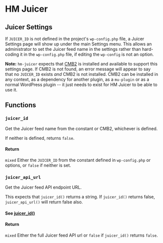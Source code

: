 # HM Juicer

## Juicer Settings

If `JUICER_ID` is not defined in the project's `wp-config.php` file, a Juicer Settings page will show up under the main Settings menu. This allows an administrator to set the Juicer feed name in the settings rather than hard-coding it in the `wp-config.php` file, if editing the `wp-config` is not an option.

**Note:** `hm-juicer` expects that [CMB2](https://github.com/CMB2/CMB2) is installed and available to support this settings page. If CMB2 is not found, an error message will appear to say that no `JUICER_ID` exists _and_ CMB2 is not installed. CMB2 can be installed in any context, as a dependency for another plugin, as a `mu-plugin` or as a normal WordPress plugin -- it just needs to exist for HM Juicer to be able to use it.

## Functions

### `juicer_id`
Get the Juicer feed name from the constant or CMB2, whichever is defined.

If neither is defined, returns `false`.

#### Return
`mixed` Either the `JUICER_ID` from the constant defined in `wp-config.php` or options, or `false` if neither is set.

### `juicer_api_url`
Get the Juicer feed API endpoint URL.

This expects that `juicer_id()` returns a string. If `juicer_id()` returns false, `juicer_api_url()` will return false also.

#### See [juicer_id()](#juicer-id)

#### Return

`mixed` Either the full Juicer feed API url or `false` if `juicer_id()` returns `false`.
